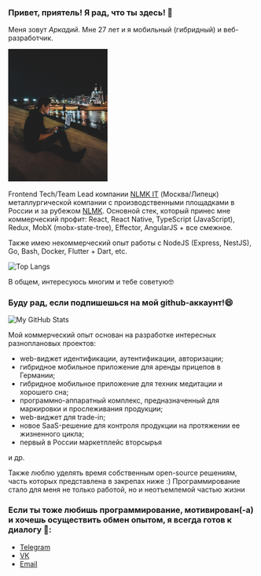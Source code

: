 ### Привет, приятель! Я рад, что ты здесь! 👋

Меня зовут <i>Аркадий</i>. Мне 27 лет и я мобильный (гибридный) и веб-разработчик.

<img src="zhark10.jpg" width="40%">

Frontend Tech/Team Lead компании [NLMK IT](https://it.nlmk.com/ru/) (Москва/Липецк) металлургической компании с производственными площадками в России и за рубежом [NLMK](https://nlmk.com/ru/).
Основной стек, который принес мне коммерческий профит: React, React Native, TypeScript (JavaScript), Redux, MobX (mobx-state-tree), Effector, AngularJS + все смежное.

Также имею некоммерческий опыт работы с NodeJS (Express, NestJS), Go, Bash, Docker, Flutter + Dart, etc.

![Top Langs](https://github-readme-stats.vercel.app/api/top-langs/?username=zhark10&layout=compact&theme=dark)

В общем, интересуюсь многим и тебе советую🤓

### Буду рад, если подпишешься на мой github-аккаунт!😄
![My GitHub Stats](https://github-readme-stats.vercel.app/api?username=zhark10&show_icons=true&theme=dark)

Мой коммерческий опыт основан на разработке интересных разноплановых проектов: 
- web-виджет идентификации, аутентификации, авторизации; 
- гибридное мобильное приложение для аренды прицепов в Германии;
- гибридное мобильное приложение для техник медитации и хорошего сна;
- программно-аппаратный комплекс, предназначенный для маркировки и прослеживания продукции;
- web-виджет для trade-in;
- новое SaaS-решение для контроля продукции на протяжении ее жизненного цикла;
- первый в России маркетплейс вторсырья

и др.

Также люблю уделять время собственным open-source решениям, часть которых представлена в закрепах ниже :)
Программирование стало для меня не только работой, но и неотъемлемой частью жизни

### Если ты тоже любишь программирование, мотивирован(-а) и хочешь осуществить обмен опытом, я всегда готов к диалогу 💬:
- [Telegram](https://t.me/zhark_10)
- [VK](https://vk.com/a.zharavin)
- [Email](mailto:zharavinarkady@gmail.com)

<!--
**Zhark10/Zhark10** is a ✨ _special_ ✨ repository because its `README.md` (this file) appears on your GitHub profile.

Here are some ideas to get you started:

- 🔭 I’m currently working on ...
- 🌱 I’m currently learning ...
- 👯 I’m looking to collaborate on ...
- 🤔 I’m looking for help with ...
- 💬 Ask me about ...
- 📫 How to reach me: ...
- 😄 Pronouns: ...
- ⚡ Fun fact: ...
-->
